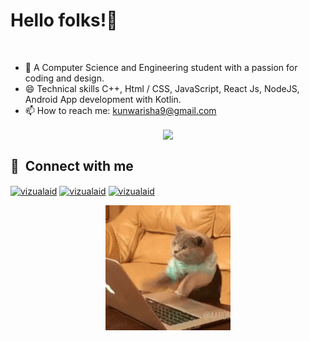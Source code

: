 <!--
**vizualaid/vizualaid** is a ✨ _special_ ✨ repository because its `README.md` (this file) appears on your GitHub profile.
Here are some ideas to get you started:
- 🔭 I’m currently working on ...
- 🌱 I’m currently learning ...
- 👯 I’m looking to collaborate on ...
- 🤔 I’m looking for help with ...
- 💬 Ask me about ...
- 📫 How to reach me: ...
- 😄 Pronouns: ...
- ⚡ Fun fact: ...
-->

<!-- ![Header](https://github.com/AashimaAhuja/AashimaAhuja/blob/main/images/banner.png) -->

# Hello folks!👋

<!-- I'm Isha Kunwar a B. Tech  in Computer Science & Engineering student, Interested in coding and computer graphics know Photoshop, Illustrator, Adobe XD etc. I like Coding, designing, Problem-solving, traditional painting and Reading. -->

<br>

<!-- - 🔭 Currently working on Spring Framework; prior to this, I professionally was working on MERN Stack -->
<!-- - 🐾 Exploring every nooks and cranny of the Supply Chain Domain; it's quite interesting in terms of problem solving -->
<!-- - 🧮 Gaining developmental experience on Microservices and Spring -->
- 🔭 A Computer Science and Engineering student with a passion for coding and design.
- 😄 Technical skills C++, Html / CSS, JavaScript, React Js, NodeJS, Android App development with Kotlin.
- 📫 How to reach me: kunwarisha9@gmail.com
<!--- 🧮 Additionally skilled in using tools such as Photoshop, Illustrator, and Adobe XD.
- 🌱 I’m currently learning React JS And Flutter.
- 👯 I’m looking to collaborate and work on new Open Source projects.

- ⚡ Fun fact: Never getting lost, Have my GPS... Google, Pinterest, and Stackoverflow.
 ## &#x270d; 𝑳𝒂𝒏𝒈𝒖𝒂𝒈𝒆 𝑷𝒓𝒐𝒇𝒊𝒄𝒊𝒆𝒏𝒄𝒚 -->
<!-- Hindi . English . Kumaouni -->
<!-- 
## 🔧 𝑺𝒌𝒊𝒍𝒍𝒔 𝑰 𝒑𝒐𝒔𝒔𝒆𝒔𝒔
- Photoshop, Illustrator
- C++, C, Python
- HTML, CSS, JS, MySQL, SQL -->



<p align="center">
<a href="https://github.com/vizualaid">
  <img align="center" src="https://github-readme-streak-stats.herokuapp.com/?user=vizualaid&theme=algolia#version3" />
</a>
</p>

<p align="center" display="flex" >
<!--   <a href="https://github.com/vizualaid">
     <img align="center" src="https://github-readme-stats.vercel.app/api/top-langs/?username=vizualaid&hide=html,scss,cmake,c,shift,shell,swift,objective-c&&show_icons=true&theme=algolia&langs_count=10)" />
     </a> -->
<!-- ![Top Langs](https://github-readme-stats.vercel.app/api/top-langs/?username=vizualaid&hide=html,scss,cmake,c,shift,shell,swift,objective-c&&show_icons=true&theme=algolia&langs_count=10) -->
</p>
<p align="center">
<!--   <a href="https://github.com/vizualaid">
    <img align="center" src="https://github-readme-stats.vercel.app/api?username=vizualaid&show_icons=true&theme=algolia" />
  </a> -->
</p>

## 🔗 &nbsp;**Connect with me**

<!-- <a href="https://dev.to/vizualaid" target="blank"><img align="center" src="https://cdn.jsdelivr.net/npm/simple-icons@3.0.1/icons/dev-dot-to.svg" alt="vizualaid" height="30" width="40" /></a> -->
<!-- <a href="https://stackoverflow.com/users/15030983/enraged-falcon" target="blank"><img align="center" src="https://raw.githubusercontent.com/rahuldkjain/github-profile-readme-generator/master/src/images/icons/Social/stack-overflow.svg" alt="15030983/enraged-falcon" height="30" width="40" /></a> -->
<a href="https://www.linkedin.com/in/ishakunwar/" target="blank"><img align="center" src="https://raw.githubusercontent.com/rahuldkjain/github-profile-readme-generator/master/src/images/icons/Social/linked-in-alt.svg" alt="vizualaid" height="30" width="40" /></a>
<a href="https://twitter.com/ishakunwar10" target="blank"><img align="center" src="https://raw.githubusercontent.com/rahuldkjain/github-profile-readme-generator/master/src/images/icons/Social/twitter.svg" alt="vizualaid" height="30" width="40" /></a>
<a href="https://www.instagram.com/ishakunwarr/" target="blank"><img align="center" src="https://raw.githubusercontent.com/rahuldkjain/github-profile-readme-generator/master/src/images/icons/Social/instagram.svg" alt="vizualaid" height="30" width="40" /></a>
 
<p align="center"><img src="./bye.gif" width="200px"/></p>

<!--
## 🔧 Languages & Tools
<p align='left'>
  <img src="https://upload.wikimedia.org/wikipedia/commons/thumb/6/61/HTML5_logo_and_wordmark.svg/2048px-HTML5_logo_and_wordmark.svg.png" alt="html" width="40" height="40">
  <img src='https://upload.wikimedia.org/wikipedia/commons/thumb/d/d5/CSS3_logo_and_wordmark.svg/1200px-CSS3_logo_and_wordmark.svg.png' alt="css" width="40" height="40">
  <img src='https://upload.wikimedia.org/wikipedia/commons/6/6a/JavaScript-logo.png' height='30' width='auto' alt="js">
<img src="https://upload.wikimedia.org/wikipedia/commons/thumb/a/a7/React-icon.svg/1280px-React-icon.svg.png" alt="react" width="auto" height="40"/>
  <img src="https://angular.io/assets/images/logos/angular/angular.svg" alt="angular" width="40" height="40"/>
</p>
<p align="right"> 
  Visitor count<br>
  <img src="https://profile-counter.glitch.me/Ultrasubha/count.svg" />
</p>
![GitHub streak stats](https://github-readme-streak-stats.herokuapp.com/?user=Ultrasubha)
<img align='left' src='https://user-images.githubusercontent.com/5713670/87202985-820dcb80-c2b6-11ea-9f56-7ec461c497c3.gif' width='150'>
Discord
<a href="https://discord.gg/Ultrasubha" target="blank"><img align="center" src="https://raw.githubusercontent.com/rahuldkjain/github-profile-readme-generator/master/src/images/icons/Social/discord.svg" alt="alok722" height="30" width="40" /></a> 
Dev
<a href="https://dev.to/ultrasubha" target="blank"><img align="center" src="https://cdn.jsdelivr.net/npm/simple-icons@3.0.1/icons/dev-dot-to.svg" alt="Ultrasubha" height="30" width="40" /></a>
-->
<samp>
<!-- <p align="center">
  <h1 align="center">Hey there! 👋  </h1>
</p>
 -->

<!-- <p align="center">
  <img align="center" width="25%" src="/assets/dino.png" alt="header"/>
  <br>
  <h5 align="center">console.log('Forever Explorer');</h5>
</p>

<p align="center">
  <img src="assets/Banner.png" alt="Banner"/>
</p>
 -->

<!-- <br>

- 🔭 Currently working on Spring Framework; prior to this, I professionally was working on MERN Stack
- 🐾 Exploring every nooks and cranny of the Supply Chain Domain; it's quite interesting in terms of problem solving
- 🧮 Gaining developmental experience on Microservices and Spring
- 🌱 I’m currently fostering experience on DevOps
- 👯 I’m looking to collaborate and work on new Open Source projects
- 📫 How to reach me: shravan@ohmyscript.com
- ⚡ Fun fact: Brain is forever a nerd
 -->
<!-- <p align="center">
  <a title="Portfolio" href="https://ohmyscript.com/">
    <img src="https://iamskb258154309.files.wordpress.com/2020/07/cropped-circle-cropped.png" width="50" height="50" />
  </a> -->
<!--   
  <a title="DEV.to" href="https://dev.to/imshravan">
    <img src="https://cdn3.iconfinder.com/data/icons/logos-and-brands-adobe/512/84_Dev-512.png" width="50" height="50" />
  </a>
  
  <a title="Medium" href="https://medium.com/@shravan20">
    <img src="https://cdn.mos.cms.futurecdn.net/uazw6gFQuEC29mxMM55Tpb-1200-80.jpg" width="45" height="45"  />
  </a>
 
  <a title="LinkedIn" href="https://www.linkedin.com/in/shravankb/">
    <img src="https://cdn4.iconfinder.com/data/icons/social-media-and-logos-11/32/Logo_LinkedIn-512.png" width="50" height="50" />
  </a> -->
<!--   
  <a title="Email" href="mailto:shravan@ohmyscript.com">
    <img src="https://cdn4.iconfinder.com/data/icons/social-media-and-logos-11/32/Logo_Gmail_envelope_letter_email-512.png" width="50" height="50" />
  </a> -->
  
<!--   <a title="Stackoverflow" href="https://stackoverflow.com/users/11899809/shravan-kumar-b">
    <img src="https://cdn0.iconfinder.com/data/icons/social-media-and-logos-11/32/logo_stackoverflow_Stack_overflow-512.png" width="50" height="50" />
  </a>
  
  <a title="Twitter" href="https://twitter.com/imshravankb">
    <img src="https://cdn4.iconfinder.com/data/icons/social-media-and-logos-11/32/Logo_Twitter_bird-512.png" width="50" height="50" />
  </a>
</p> -->

<br>

<!-- <p align="center">
  <a href="https://github.com/shravan20" target="_blank">
    <img src="https://img.shields.io/github/followers/shravan20?label=Follow%20Me&style=social"/>
<!--   </a>
 -->

<!--   <a href="https://twitter.com/imshravankb" target="_blank">
    <img src="https://img.shields.io/twitter/follow/imshravankb?style=social"/>
  </a>

  <a href="https://www.linkedin.com/in/shravankb/" target="_blank">
    <img src="https://img.shields.io/badge/-Linkedin-blue?style=flat-square&logo=Linkedin&logoColor=white&link=www.linkedin.com/in/shravankb"/>
  </a>
    <a href="https://nervous-spruce-c3486.netlify.app/" target="_blank">
    <img src="https://img.shields.io/badge/check-portfolio-pink?style=flat-square&logo=jupyter&logoColor=red"/>
  </a>
</p><p align="center"> <img src="https://gpvc.arturio.dev/vizualaid" alt="profile-views"> </p>
 --> 




 

</samp>
